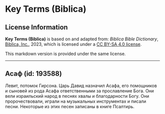 # Key Terms (Biblica)

## License Information

**Key Terms (Biblica)** is based on and adapted from: _Biblica Bible Dictionary_, [Biblica, Inc.](https://www.biblica.com/), 2023, which is licensed under a [CC BY-SA 4.0 license](https://creativecommons.org/licenses/by-sa/4.0/legalcode.en).

This markdown version is provided under the same license.



--------------------------------

## Асаф (id: 193588)

Левит, потомок Гирсона. Царь Давид назначил Асафа, его помощников и сыновей из рода Асафа ответственными за прославление Бога. Они вели израильский народ в песнях хвалы и благодарности Богу. Они пророчествовали, играли на музыкальных инструментах и писали песни. Некоторые из этих песен записаны в книге Псалтирь.


